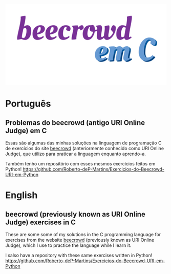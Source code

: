 ![](https://github.com/Roberto-deP-Martins/Problemas-do-BeeCrowd-URI-Online-Judge-em-C/blob/main/banner.png)
# Português
## Problemas do beecrowd (antigo URI Online Judge) em C
Essas são algumas das minhas soluções na linguagem de programação C de exercícios do site <a href="https://www.beecrowd.com.br/judge/pt/login">beecrowd</a> (anteriormente conhecido como URI Online Judge), que utilizo para praticar a linguagem enquanto aprendo-a.<br/>

Também tenho um repositório com esses mesmos exercícios feitos em Python!
https://github.com/Roberto-deP-Martins/Exercicios-do-Beecrowd-URI-em-Python

# English
## beecrowd (previously known as URI Online Judge) exercises in C
These are some some of my solutions in the C programming language for exercises from the website  <a href="https://www.beecrowd.com.br/judge/en/login">beecrowd</a> (previously known as URI Online Judge), which I use to practice the language while I learn it.

I salso have a repository with these same exercises written in Python!
https://github.com/Roberto-deP-Martins/Exercicios-do-Beecrowd-URI-em-Python
